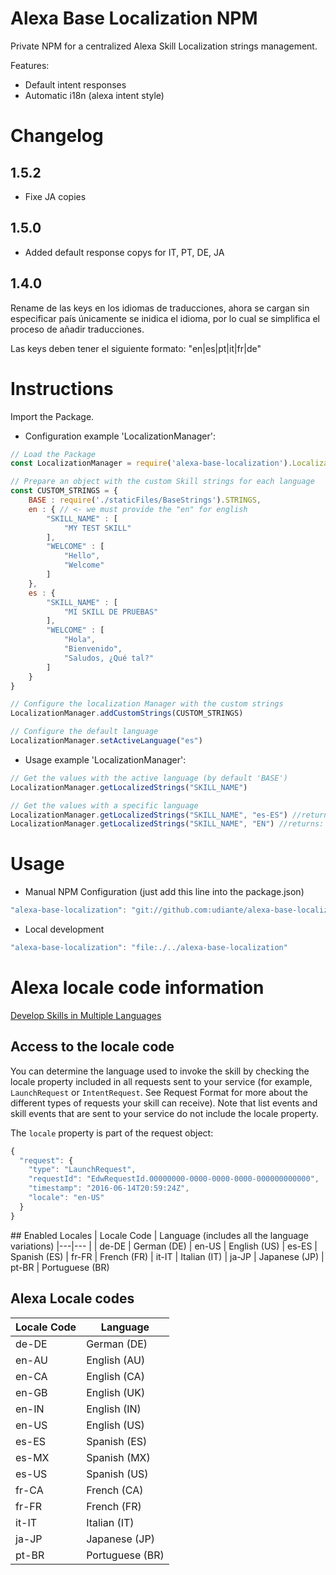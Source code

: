 # Alexa Base Localization NPM
Private NPM for a centralized Alexa Skill Localization strings management.

Features: 

- Default intent responses
- Automatic i18n (alexa intent style) 

# Changelog

## 1.5.2
- Fixe JA copies

## 1.5.0

- Added default response copys for IT, PT, DE, JA

## 1.4.0

Rename de las keys en los idiomas de traducciones, ahora se cargan sin especificar país únicamente se inidica el idioma, por lo cual se simplifica el proceso de añadir traducciones.

Las keys deben tener el siguiente formato: "en|es|pt|it|fr|de"

# Instructions
Import the Package.

- Configuration example 'LocalizationManager':

```javascript
// Load the Package
const LocalizationManager = require('alexa-base-localization').LocalizationManager

// Prepare an object with the custom Skill strings for each language
const CUSTOM_STRINGS = {
    BASE : require('./staticFiles/BaseStrings').STRINGS,
    en : { // <- we must provide the "en" for english 
        "SKILL_NAME" : [
            "MY TEST SKILL"
        ],
        "WELCOME" : [
            "Hello",
            "Welcome"
        ]
    },
    es : {
        "SKILL_NAME" : [
            "MI SKILL DE PRUEBAS"
        ],
        "WELCOME" : [
            "Hola",
            "Bienvenido",
            "Saludos, ¿Qué tal?"
        ]
    }
}

// Configure the localization Manager with the custom strings
LocalizationManager.addCustomStrings(CUSTOM_STRINGS)

// Configure the default language
LocalizationManager.setActiveLanguage("es")
```

- Usage example 'LocalizationManager':

```javascript
// Get the values with the active language (by default 'BASE')
LocalizationManager.getLocalizedStrings("SKILL_NAME")

// Get the values with a specific language
LocalizationManager.getLocalizedStrings("SKILL_NAME", "es-ES") //returns: ["MI SKILL DE PRUEBAS"]
LocalizationManager.getLocalizedStrings("SKILL_NAME", "EN") //returns: ["MY TEST SKILL"]
```

# Usage

- Manual NPM Configuration (just add this line into the package.json)
```javascript
"alexa-base-localization": "git://github.com:udiante/alexa-base-localization#semver:^1.0"
```

- Local development
```javascript
"alexa-base-localization": "file:./../alexa-base-localization"
```

# Alexa locale code information

[Develop Skills in Multiple Languages ](https://developer.amazon.com/es/docs/custom-skills/develop-skills-in-multiple-languages.html)


## Access to the locale code

You can determine the language used to invoke the skill by checking the locale property included in all requests sent to your service (for example, `LaunchRequest` or `IntentRequest`. See Request Format for more about the different types of requests your skill can receive). Note that list events and skill events that are sent to your service do not include the locale property.

The `locale` property is part of the request object:

```javascript
{
  "request": {
    "type": "LaunchRequest",
    "requestId": "EdwRequestId.00000000-0000-0000-0000-000000000000",
    "timestamp": "2016-06-14T20:59:24Z",
    "locale": "en-US"
  }
}
```

## Enabled Locales
| Locale Code | Language (includes all the language variations)
|---|--- |
| de-DE | German (DE)
| en-US | English (US)
| es-ES | Spanish (ES)
| fr-FR | French (FR)
| it-IT | Italian (IT)
| ja-JP | Japanese (JP)
| pt-BR | Portuguese (BR)

## Alexa Locale codes
| Locale Code | Language
|---|--- |
| de-DE | German (DE)
| en-AU |English (AU)
| en-CA | English (CA)
| en-GB | English (UK)
| en-IN | English (IN)
| en-US | English (US)
| es-ES | Spanish (ES)
| es-MX | Spanish (MX)
| es-US | Spanish (US)
| fr-CA | French (CA)
| fr-FR | French (FR)
| it-IT | Italian (IT)
| ja-JP | Japanese (JP)
| pt-BR | Portuguese (BR)